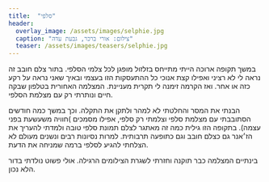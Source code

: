 ```yaml
---
title:  "סלפי"
header:
  overlay_image: /assets/images/selphie.jpg
  caption: "צילום: אורי ברכר, גבעת עדה"
  teaser: /assets/images/teasers/selphie.jpg
---
```

<!--more-->
במשך תקופה ארוכה הייתי מתייחס בזלזול מופגן לכל צלמי הסלפי.
בתור צלם חובב זה נראה לי לא רציני ואפילו קצת אנוכי כל ההתעסקות הזו בעצמי ובאיך שאני נראה על רקע כזה או אחר.
ואז הקרמה זימנה לי תקרית מעניינת.
המצלמה האחורית בטלפון שבקה חיים ונותרתי רק עם מצלמת הסלפי.

הבנתי את המסר והחלטתי לא למהר ולתקן את התקלה.
וכך במשך כמה חודשים הסתובבתי עם מצלמת סלפי וצלמתי רק סלפי, אפילו מסמכים )חוויה משעשעת בפני עצמה).
בתקופה הזו גילית כמה זה מאתגר לצלם תמונת סלפי
טובה ולמדתי להעריך את הז׳אנר גם כצלם חובב וגם כתופעה תרבותית.
למרות נסיונות רבים ונשנים מעולם לא הצלחתי להגיע לסלפי ברמה שמניחה את הדעת.

בינתיים המצלמה כבר תוקנה וחזרתי לשגרת הצילומים הרגילה.
אולי פשוט נולדתי בדור הלא נכון.
